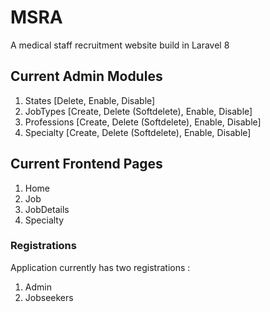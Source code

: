 # MSRA

A medical staff recruitment website build in Laravel 8

## Current Admin Modules

1. States [Delete, Enable, Disable]
2. JobTypes [Create, Delete (Softdelete), Enable, Disable]
3. Professions [Create, Delete (Softdelete), Enable, Disable]
4. Specialty [Create, Delete (Softdelete), Enable, Disable]

## Current Frontend Pages

1. Home
2. Job
3. JobDetails
4. Specialty

### Registrations

Application currently has two registrations :

1. Admin
2. Jobseekers
